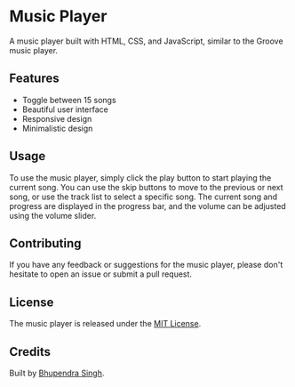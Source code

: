 # Music Player

A music player built with HTML, CSS, and JavaScript, similar to the Groove music player.

## Features

- Toggle between 15 songs
- Beautiful user interface
- Responsive design
- Minimalistic design

## Usage

To use the music player, simply click the play button to start playing the current song. You can use the skip buttons to move to the previous or next song, or use the track list to select a specific song. The current song and progress are displayed in the progress bar, and the volume can be adjusted using the volume slider.

## Contributing

If you have any feedback or suggestions for the music player, please don't hesitate to open an issue or submit a pull request.

## License

The music player is released under the [MIT License](LICENSE).

## Credits

Built by [Bhupendra Singh](https://github.com/IIT-Bhupendra).